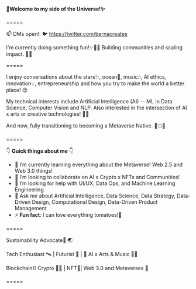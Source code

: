 #### 👋Welcome to my side of the Universe!✨
=====

📫 DMs open!: 🐦 https://twitter.com/bernacreates

I'm currently doing something fun!✨🤯🦄
Building communities and scaling impact. 🚀🌌

=====
 
I enjoy conversations about the stars✨, ocean🌊, music🎶, AI ethics, innovation💡, entrepreneurship and how you try to make the world a better place! 😉
 
My technical interests include Artificial Intelligence (AI) -- ML in Data Science, Computer Vision and NLP. 
Also interested in the intersection of AI x arts or creative technologies! 🎨🎼

And now, fully transitioning to becoming a Metaverse Native. 🚀🌕🌌

=====

👇 **Quick things about me** 👇

- 🌱 I’m currently learning everything about the Metaverse! Web 2.5 and Web 3.0 things! 
- 👯 I’m looking to collaborate on AI x Crypto x NFTs and Communities!
- 🤔 I’m looking for help with UI/UX, Data Ops, and Machine Learning Engineering
- 💬 Ask me about Artificial Intelligence, Data Science, Data Strategy, Data-Driven Design, Computational Design, Data-Driven Product Management
- ⚡ **Fun fact**: I can love everything tomatoes!🍝

=====

Sustainability Advocate🌊 🌏

Tech Enthusiast 🛰️ | Futurist 🚀 | 🤖 AI x Arts & Music 🎨🎼

Blockchain⛓ Crypto 💠🙌 | NFT🎨| Web 3.0 and Metaverses 🌌

=====
